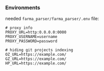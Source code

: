 ### Environments
needed `farma_parser/farma_parser/.env` file:
```dotenv
# proxy info
PROXY_URL=http:0.0.0.0:0000
PROXY_USERNAME=username
PROXY_PASSWORD=password

# hiding git projects indexing
OZ_URL=https://example.com/
GZ_URL=https://example.com/
HP_URL=https://example.com/
```